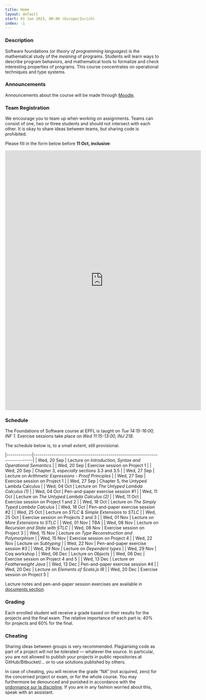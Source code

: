 ```yaml
---
title: Home
layout: default
start: 01 Jan 2023, 00:00 (Europe/Zurich)
index: -1
---
```


### Description

Software foundations (or *theory of programming languages*) is the mathematical study of the *meaning* of programs. Students will learn ways to describe program behaviors, and mathematical tools to formalize and check interesting properties of programs. This course concentrates on operational techniques and type systems.

### Announcements

Announcements about the course will be made through [Moodle](https://moodle.epfl.ch/course/view.php?id=8061).

### Team Registration

We encourage you to team up when working on assignments. Teams can consist of one, two or three students and should not intersect with each other. It is okay to share ideas between teams, but sharing code is prohibited.

Please fill in the form below before __11 Oct, inclusive__:

<iframe src="https://docs.google.com/forms/d/e/1FAIpQLSfPuM5P7_q9aizJcty8nd-KIDpAmiiIOA7L9BWBFHEeN1QQ4Q/viewform?embedded=true" width="640" height="850" frameborder="0" marginheight="0" marginwidth="0">Loading…</iframe>

### Schedule

The Foundations of Software course at EPFL is taught on *Tue 14:15-16:00, INF 1*.
Exercise sessions take place on *Wed 11:15-13:00, INJ 218*.

The schedule below is, to a small extent, still provisional.

|-------------|-----------------------------------------------------------------------------|
| Wed, 20 Sep | Lecture on *Introduction, Syntax and Operational Semantics* |
| Wed, 20 Sep | Exercise session on Project 1 |
| Wed, 20 Sep | Chapter 3, *especially* sections 3.3 and 3.5 |
| Wed, 27 Sep | Lecture on *Arithmetic Expressions - Proof Principles* |
| Wed, 27 Sep | Exercise session on Project 1 |
| Wed, 27 Sep | Chapter 5, the Untyped Lambda Calculus |
| Wed, 04 Oct | Lecture on *The Untyped Lambda Calculus (1)* |
| Wed, 04 Oct | Pen-and-paper exercise session #1 |
| Wed, 11 Oct | Lecture on *The Untyped Lambda Calculus (2)* |
| Wed, 11 Oct | Exercise session on Project 1 and 2 |
| Wed, 18 Oct | Lecture on *The Simply Typed Lambda Calculus* |
| Wed, 18 Oct | Pen-and-paper exercise session #2 |
| Wed, 25 Oct | Lecture on *STLC & Simple Extensions to STLC* |
| Wed, 25 Oct | Exercise session on Projects 2 and 3 |
| Wed, 01 Nov | Lecture on *More Extensions to STLC* |
| Wed, 01 Nov | TBA |
| Wed, 08 Nov | Lecture on *Recursion and State with STLC* |
| Wed, 08 Nov | Exercise session on Project 3 |
| Wed, 15 Nov | Lecture on *Type Reconstruction and Polymorphism* |
| Wed, 15 Nov | Exercise session on Project 4 |
| Wed, 22 Nov | Lecture on *Subtyping* |
| Wed, 22 Nov | Pen-and-paper exercise session #3 |
| Wed, 29 Nov | Lecture on *Dependent types* |
| Wed, 29 Nov | Coq workshop |
| Wed, 06 Dec | Lecture on *Objects* |
| Wed, 06 Dec | Exercise session on Project 4 and 5 |
| Wed, 13 Dec | Lecture on *Featherweight Java* |
| Wed, 13 Dec | Pen-and-paper exercise session #4 |
| Wed, 20 Dec | Lecture on *Elements of Scala.js IR* |
| Wed, 20 Dec | Exercise session on Project 5 |


Lecture notes and pen-and-paper session exercises are available in [documents section](/documents.html).

### Grading

Each enrolled student will receive a grade based on their results for the
projects and the final exam. The relative importance of each part is: 40% for
projects and 60% for the final.

### Cheating

Sharing ideas between groups is very recommended. Plagiarising code as part of a project will not be tolerated — whatever the source. In particular, you are not allowed to publish your projects in public repositories at GitHub/Bitbucket/... or to use solutions published by others.

In case of cheating, you will receive the grade “NA” (not acquired, zero) for the concerned project or exam, or for the whole course. You may furthermore be denounced and punished in accordance with the [ordonnance sur la discipline](http://www.admin.ch/ch/f/rs/4/414.138.2.fr.pdf). If you are in any fashion worried about this, speak with an assistant.